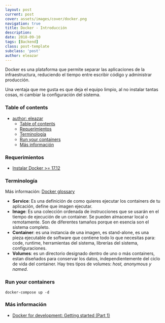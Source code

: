 ```yaml
---
layout: post
current: post
cover: assets/images/cover/docker.png
navigation: true
title: Docker - Introducción
description:
date: 2018-09-10
tags: [Backend]
class: post-template
subclass: 'post'
author: eleazar
---
```


Docker es una plataforma que permite separar las aplicaciones de la infraestructura, reduciendo el tiempo entre escribir código y administrar producción.

Una ventaja que me gusta es que deja el equipo limpio, al no instalar tantas cosas, ni cambiar la configuración del sistema.

### Table of contents
- [author: eleazar](#author-eleazar)
  - [Table of contents](#table-of-contents)
  - [Requerimientos](#requerimientos)
  - [Terminología](#terminolog%C3%ADa)
  - [Run your containers](#run-your-containers)
  - [Más información](#m%C3%A1s-informaci%C3%B3n)

### Requerimientos

- [Instalar Docker >= 17.12](https://www.docker.com/products/docker-engine)

### Terminología

Más información: [Docker glossary](https://docs.docker.com/glossary/)

- **Service**: Es una definición de como quieres ejecutar los containers de tu aplicación, define que imagen ejecutar.
- **Image**: Es una colección ordenada de instrucciones que se usarán en el tiempo de ejecución de un container. Se pueden almacenar local o remotamente. Son de diferentes tamaños porque en esencia son el sistema completo.
- **Container**: es una instancia de una imagen, es stand-alone, es una pieza ejecutable de software que contiene todo lo que necesitas para: code, runtime, herramientas del sistema, librerías del sistema, configuraciones.
- **Volumes**: es un directorio designado dentro de uno o más containers, estan diseñados para conservar los datos, independientemente del ciclo de vida del container. Hay tres tipos de volumes: _host, anonymous y named_.

### Run your containers

`docker-compose up -d`

### Más información

- [Docker for development: Getting started (Part 1)](https://blog.pusher.com/docker-for-development-getting-started/)

